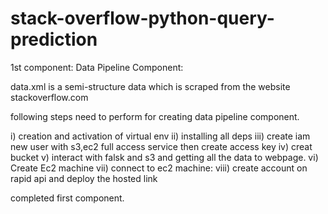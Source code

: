 # stack-overflow-python-query-prediction

1st component: Data Pipeline Component:

data.xml is a semi-structure data which is scraped from the website stackoverflow.com

following steps need to perform for creating data pipeline component.

i) creation and activation of virtual env 
ii) installing all deps
iii) create iam new user with s3,ec2 full access service then create access key
iv) creat bucket 
v) interact with falsk and s3 and getting all the data to webpage. 
vi) Create Ec2 machine
vii) connect to ec2 machine:
viii) create account on rapid api and deploy the hosted link

completed first component.

